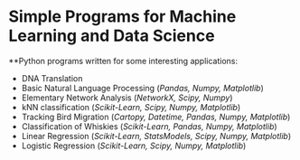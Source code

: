 # Simple Programs for Machine Learning and Data Science

**Python programs written for some interesting applications:  

- DNA Translation
- Basic Natural Language Processing (*Pandas, Numpy, Matplotlib*)
- Elementary Network Analysis (*NetworkX, Scipy, Numpy*)
- kNN classification (*Scikit-Learn, Scipy, Numpy, Matplotlib*)
- Tracking Bird Migration (*Cartopy, Datetime, Pandas, Numpy, Matplotlib*)
- Classification of Whiskies (*Scikit-Learn, Pandas, Numpy, Matplotlib*)
- Linear Regression (*Scikit-Learn, StatsModels, Scipy, Numpy, Matplotlib*)
- Logistic Regression (*Scikit-Learn, Scipy, Numpy, Matplotlib*)
